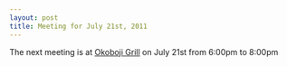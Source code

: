```yaml
---
layout: post
title: Meeting for July 21st, 2011
---
```

<p>The next meeting is at <a href="http://maps.google.com/maps?f=q&amp;source=s_q&amp;hl=en&amp;geocode=&amp;q=Okoboji+Grill,+johnston,+ia&amp;aq=&amp;sll=37.0625,-95.677068&amp;sspn=41.411029,69.257812&amp;ie=UTF8&amp;hq=Okoboji+Grill,&amp;hnear=Johnston,+Polk,+Iowa&amp;t=h&amp;z=14">Okoboji Grill</a> on July 21st from 6:00pm to 8:00pm</p>
